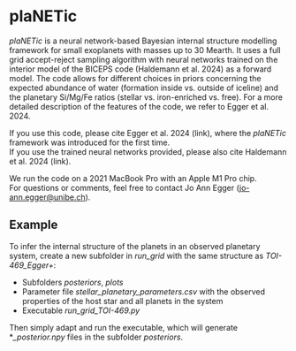 # plaNETic
*plaNETic* is a neural network-based Bayesian internal structure modelling framework for small exoplanets with masses up to 30 Mearth. 
It uses a full grid accept-reject sampling algorithm with neural networks trained on the interior model of the BICEPS code (Haldemann et al. 2024) as a forward model. 
The code allows for different choices in priors concerning the expected abundance of water (formation inside vs. outside of iceline) and the planetary Si/Mg/Fe ratios (stellar vs. iron-enriched vs. free). 
For a more detailed description of the features of the code, we refer to Egger et al. 2024.

If you use this code, please cite Egger et al. 2024 (link), where the *plaNETic* framework was introduced for the first time.  
If you use the trained neural networks provided, please also cite Haldemann et al. 2024 (link).  

We run the code on a 2021 MacBook Pro with an Apple M1 Pro chip.  
For questions or comments, feel free to contact Jo Ann Egger (jo-ann.egger@unibe.ch).


## Example
To infer the internal structure of the planets in an observed planetary system, create a new subfolder in *run_grid* with the same structure as *TOI-469_Egger+*:
- Subfolders *posteriors*, *plots*
- Parameter file *stellar_planetary_parameters.csv* with the observed properties of the host star and all planets in the system
- Executable *run_grid_TOI-469.py*

Then simply adapt and run the executable, which will generate **_posterior.npy* files in the subfolder *posteriors*.
